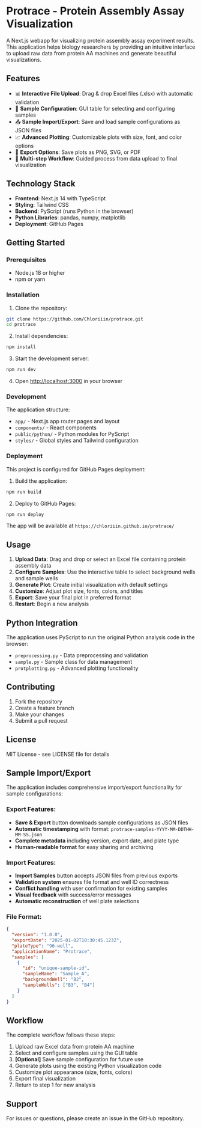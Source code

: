 # Protrace - Protein Assembly Assay Visualization

A Next.js webapp for visualizing protein assembly assay experiment results. This application helps biology researchers by providing an intuitive interface to upload raw data from protein AA machines and generate beautiful visualizations.

## Features

- 📊 **Interactive File Upload**: Drag & drop Excel files (.xlsx) with automatic validation
- 🔬 **Sample Configuration**: GUI table for selecting and configuring samples
- 📤 **Sample Import/Export**: Save and load sample configurations as JSON files
- 📈 **Advanced Plotting**: Customizable plots with size, font, and color options
- 💾 **Export Options**: Save plots as PNG, SVG, or PDF
- 🔄 **Multi-step Workflow**: Guided process from data upload to final visualization

## Technology Stack

- **Frontend**: Next.js 14 with TypeScript
- **Styling**: Tailwind CSS
- **Backend**: PyScript (runs Python in the browser)
- **Python Libraries**: pandas, numpy, matplotlib
- **Deployment**: GitHub Pages

## Getting Started

### Prerequisites

- Node.js 18 or higher
- npm or yarn

### Installation

1. Clone the repository:
```bash
git clone https://github.com/Chloriiin/protrace.git
cd protrace
```

2. Install dependencies:
```bash
npm install
```

3. Start the development server:
```bash
npm run dev
```

4. Open [http://localhost:3000](http://localhost:3000) in your browser

### Development

The application structure:
- `app/` - Next.js app router pages and layout
- `components/` - React components
- `public/python/` - Python modules for PyScript
- `styles/` - Global styles and Tailwind configuration

### Deployment

This project is configured for GitHub Pages deployment:

1. Build the application:
```bash
npm run build
```

2. Deploy to GitHub Pages:
```bash
npm run deploy
```

The app will be available at `https://chloriiin.github.io/protrace/`

## Usage

1. **Upload Data**: Drag and drop or select an Excel file containing protein assembly data
2. **Configure Samples**: Use the interactive table to select background wells and sample wells
3. **Generate Plot**: Create initial visualization with default settings
4. **Customize**: Adjust plot size, fonts, colors, and titles
5. **Export**: Save your final plot in preferred format
6. **Restart**: Begin a new analysis

## Python Integration

The application uses PyScript to run the original Python analysis code in the browser:
- `preprocessing.py` - Data preprocessing and validation
- `sample.py` - Sample class for data management
- `protplotting.py` - Advanced plotting functionality

## Contributing

1. Fork the repository
2. Create a feature branch
3. Make your changes
4. Submit a pull request

## License

MIT License - see LICENSE file for details

## Sample Import/Export

The application includes comprehensive import/export functionality for sample configurations:

### Export Features:
- **Save & Export** button downloads sample configurations as JSON files
- **Automatic timestamping** with format: `protrace-samples-YYYY-MM-DDTHH-MM-SS.json`
- **Complete metadata** including version, export date, and plate type
- **Human-readable format** for easy sharing and archiving

### Import Features:
- **Import Samples** button accepts JSON files from previous exports
- **Validation system** ensures file format and well ID correctness
- **Conflict handling** with user confirmation for existing samples
- **Visual feedback** with success/error messages
- **Automatic reconstruction** of well plate selections

### File Format:
```json
{
  "version": "1.0.0",
  "exportDate": "2025-01-02T10:30:45.123Z",
  "plateType": "96-well",
  "applicationName": "Protrace",
  "samples": [
    {
      "id": "unique-sample-id",
      "sampleName": "Sample_A",
      "backgroundWell": "B2",
      "sampleWells": ["B3", "B4"]
    }
  ]
}
```

## Workflow

The complete workflow follows these steps:
1. Upload raw Excel data from protein AA machine
2. Select and configure samples using the GUI table
3. **[Optional]** Save sample configuration for future use
4. Generate plots using the existing Python visualization code
5. Customize plot appearance (size, fonts, colors)
6. Export final visualization
7. Return to step 1 for new analysis

## Support

For issues or questions, please create an issue in the GitHub repository. 